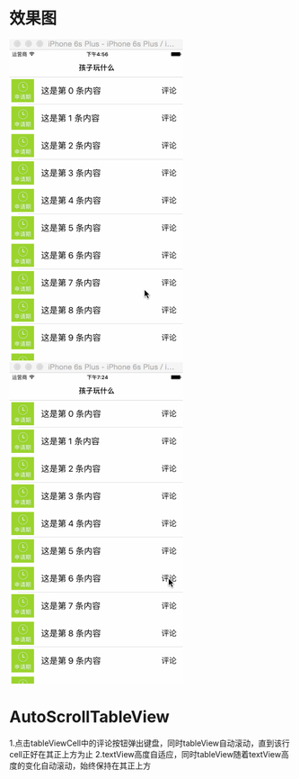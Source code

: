 # 效果图
![image](https://github.com/963239327/AutoScrollTableView/blob/master/README_IMG/AutoScrollTableView.gif?raw=true)
![image](https://github.com/963239327/AutoScrollTableView/blob/master/README_IMG/AutoScrollTableView%202.gif?raw=true)
# AutoScrollTableView
1.点击tableViewCell中的评论按钮弹出键盘，同时tableView自动滚动，直到该行cell正好在其正上方为止
2.textView高度自适应，同时tableView随着textView高度的变化自动滚动，始终保持在其正上方
